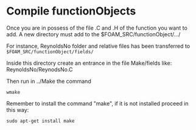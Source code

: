 # Compile functionObjects

Once you are in possess of the file .C and .H of the function you want
to add. A new directory must add to the $FOAM_SRC/functionObject/…/

For instance, ReynoldsNo folder and relative files has been transferred
to ```$FOAM_SRC/functionObject/fields/```

Inside this directory create an entrance in the file Make/fields like:
ReynoldsNo/ReynodsNo.C

Then run in ../Make the command
```console
wmake
```
Remember to install the command "make", if it is not installed proceed in this way:

```console
sudo apt-get install make
```
<!--  Script to show the footer   -->
<html>
<script
    src="https://code.jquery.com/jquery-3.3.1.js"
    integrity="sha256-2Kok7MbOyxpgUVvAk/HJ2jigOSYS2auK4Pfzbm7uH60="
    crossorigin="anonymous">
</script>
<script>
$(function(){
  $("#footer").load("../footers/footer_first_level_depth.html");
});
</script>
<body>
<div id="footer"></div>
</body>
</html>
